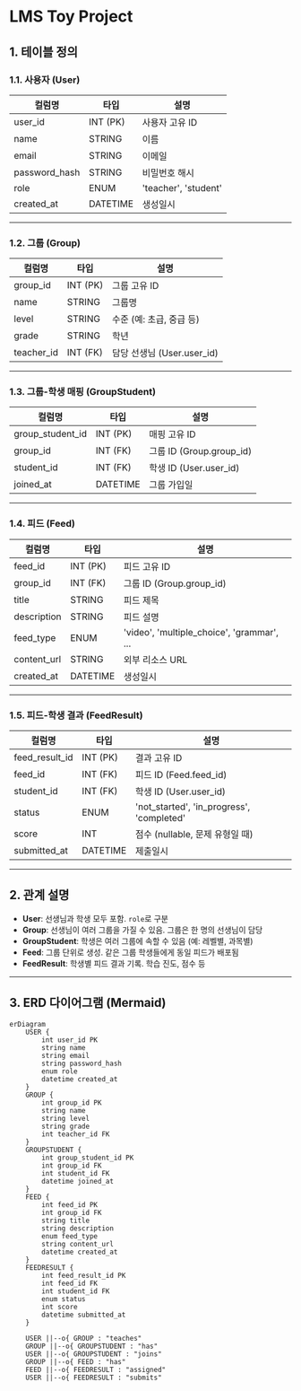 # LMS Toy Project

## 1. 테이블 정의

### 1.1. 사용자 (User)

| 컬럼명         | 타입      | 설명                        |
| -------------- | --------- | --------------------------- |
| user_id        | INT (PK)  | 사용자 고유 ID              |
| name           | STRING    | 이름                        |
| email          | STRING    | 이메일                      |
| password_hash  | STRING    | 비밀번호 해시               |
| role           | ENUM      | 'teacher', 'student'        |
| created_at     | DATETIME  | 생성일시                    |

---

### 1.2. 그룹 (Group)

| 컬럼명     | 타입      | 설명                        |
| ---------- | --------- | --------------------------- |
| group_id   | INT (PK)  | 그룹 고유 ID                |
| name       | STRING    | 그룹명                      |
| level      | STRING    | 수준 (예: 초급, 중급 등)    |
| grade      | STRING    | 학년                        |
| teacher_id | INT (FK)  | 담당 선생님 (User.user_id)  |

---

### 1.3. 그룹-학생 매핑 (GroupStudent)

| 컬럼명           | 타입      | 설명                        |
| ---------------- | --------- | --------------------------- |
| group_student_id | INT (PK)  | 매핑 고유 ID                |
| group_id         | INT (FK)  | 그룹 ID (Group.group_id)    |
| student_id       | INT (FK)  | 학생 ID (User.user_id)      |
| joined_at        | DATETIME  | 그룹 가입일                 |

---

### 1.4. 피드 (Feed)

| 컬럼명      | 타입      | 설명                              |
| ----------- | --------- | --------------------------------- |
| feed_id     | INT (PK)  | 피드 고유 ID                      |
| group_id    | INT (FK)  | 그룹 ID (Group.group_id)          |
| title       | STRING    | 피드 제목                         |
| description | STRING    | 피드 설명                         |
| feed_type   | ENUM      | 'video', 'multiple_choice', 'grammar', ... |
| content_url | STRING    | 외부 리소스 URL                   |
| created_at  | DATETIME  | 생성일시                          |

---

### 1.5. 피드-학생 결과 (FeedResult)

| 컬럼명         | 타입      | 설명                              |
| -------------- | --------- | --------------------------------- |
| feed_result_id | INT (PK)  | 결과 고유 ID                      |
| feed_id        | INT (FK)  | 피드 ID (Feed.feed_id)            |
| student_id     | INT (FK)  | 학생 ID (User.user_id)            |
| status         | ENUM      | 'not_started', 'in_progress', 'completed' |
| score          | INT       | 점수 (nullable, 문제 유형일 때)   |
| submitted_at   | DATETIME  | 제출일시                          |

---

## 2. 관계 설명

- **User**: 선생님과 학생 모두 포함. `role`로 구분
- **Group**: 선생님이 여러 그룹을 가질 수 있음. 그룹은 한 명의 선생님이 담당
- **GroupStudent**: 학생은 여러 그룹에 속할 수 있음 (예: 레벨별, 과목별)
- **Feed**: 그룹 단위로 생성. 같은 그룹 학생들에게 동일 피드가 배포됨
- **FeedResult**: 학생별 피드 결과 기록. 학습 진도, 점수 등

---

## 3. ERD 다이어그램 (Mermaid)
```mermaid
erDiagram
    USER {
        int user_id PK
        string name
        string email
        string password_hash
        enum role
        datetime created_at
    }
    GROUP {
        int group_id PK
        string name
        string level
        string grade
        int teacher_id FK
    }
    GROUPSTUDENT {
        int group_student_id PK
        int group_id FK
        int student_id FK
        datetime joined_at
    }
    FEED {
        int feed_id PK
        int group_id FK
        string title
        string description
        enum feed_type
        string content_url
        datetime created_at
    }
    FEEDRESULT {
        int feed_result_id PK
        int feed_id FK
        int student_id FK
        enum status
        int score
        datetime submitted_at
    }

    USER ||--o{ GROUP : "teaches"
    GROUP ||--o{ GROUPSTUDENT : "has"
    USER ||--o{ GROUPSTUDENT : "joins"
    GROUP ||--o{ FEED : "has"
    FEED ||--o{ FEEDRESULT : "assigned"
    USER ||--o{ FEEDRESULT : "submits"
```